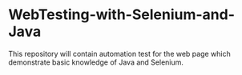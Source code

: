 # WebTesting-with-Selenium-and-Java
This repository will contain automation test for the web page which demonstrate basic knowledge of Java and Selenium.
